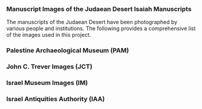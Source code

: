 ### Manuscript Images of the Judaean Desert Isaiah Manuscripts

The manuscripts of the Judaean Desert have been photographed by various people and institutions. The following provides a comprehensive list of the images used in this project.

### Palestine Archaeological Museum (PAM)

### John C. Trever Images (JCT)

### Israel Museum Images (IM)

### Israel Antiquities Authority (IAA)